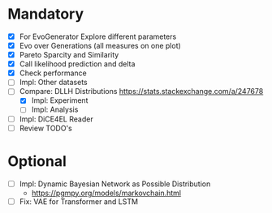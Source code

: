 # Mandatory 
- [x] For EvoGenerator Explore different parameters
- [x] Evo over Generations (all measures on one plot)
- [x] Pareto Sparcity and Similarity
- [x] Call likelihood prediction and delta
- [x] Check performance
- [ ] Impl: Other datasets
- [ ] Compare: DLLH Distributions https://stats.stackexchange.com/a/247678
    - [x] Impl: Experiment
    - [ ] Impl: Analysis
- [ ] Impl: DiCE4EL Reader
- [ ] Review TODO's

# Optional
- [ ] Impl: Dynamic Bayesian Network as Possible Distribution
    - https://pgmpy.org/models/markovchain.html
- [ ] Fix: VAE for Transformer and LSTM
